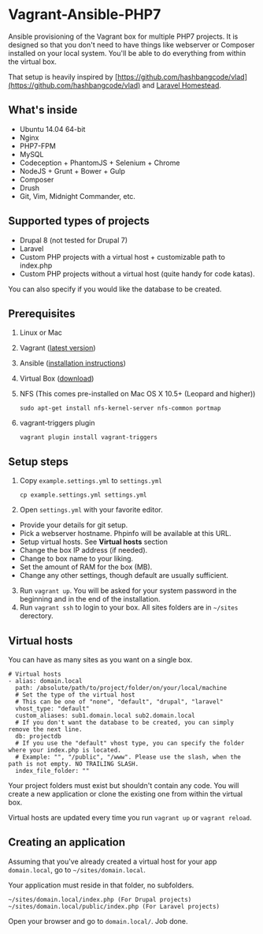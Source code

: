 # Vagrant-Ansible-PHP7 #

Ansible provisioning of the Vagrant box for multiple PHP7 projects. It is designed so that you don't need to have things like webserver or Composer installed on your local system. You'll be able to do everything from within the virtual box.

That setup is heavily inspired by [https://github.com/hashbangcode/vlad](https://github.com/hashbangcode/vlad) and [Laravel Homestead](http://laravel.com/docs/4.2/homestead).

## What's inside ##

* Ubuntu 14.04 64-bit
* Nginx
* PHP7-FPM
* MySQL
* Codeception + PhantomJS + Selenium + Chrome
* NodeJS + Grunt + Bower + Gulp
* Composer
* Drush
* Git, Vim, Midnight Commander, etc.

## Supported types of projects ##

* Drupal 8 (not tested for Drupal 7)
* Laravel
* Custom PHP projects with a virtual host + customizable path to index.php
* Custom PHP projects without a virtual host (quite handy for code katas).

You can also specify if you would like the database to be created.

## Prerequisites ##

1. Linux or Mac
2. Vagrant ([latest version](https://www.vagrantup.com/downloads.html))
3. Ansible ([installation instructions](http://docs.ansible.com/intro_installation.html))
4. Virtual Box ([download](https://www.virtualbox.org/wiki/Downloads))
5. NFS (This comes pre-installed on Mac OS X 10.5+ (Leopard and higher))

    `sudo apt-get install nfs-kernel-server nfs-common portmap`

6. vagrant-triggers plugin

    `vagrant plugin install vagrant-triggers`

## Setup steps ##

1. Copy `example.settings.yml` to `settings.yml`

    `cp example.settings.yml settings.yml`

2. Open `settings.yml` with your favorite editor.

  * Provide your details for git setup.
  * Pick a webserver hostname. Phpinfo will be available at this URL.
  * Setup virtual hosts. See **Virtual hosts** section
  * Change the box IP address (if needed).
  * Change to box name to your liking.
  * Set the amount of RAM for the box (MB).
  * Change any other settings, though default are usually sufficient.

3. Run `vagrant up`. You will be asked for your system password in the beginning and in the end of the installation.
4. Run `vagrant ssh` to login to your box. All sites folders are in `~/sites` derectory.

## Virtual hosts ##

You can have as many sites as you want on a single box.

    # Virtual hosts
    - alias: domain.local
      path: /absolute/path/to/project/folder/on/your/local/machine
      # Set the type of the virtual host
      # This can be one of "none", "default", "drupal", "laravel"
      vhost_type: "default"
      custom_aliases: sub1.domain.local sub2.domain.local
      # If you don't want the database to be created, you can simply remove the next line.
      db: projectdb
      # If you use the "default" vhost type, you can specify the folder where your index.php is located.
      # Example: "", "/public", "/www". Please use the slash, when the path is not empty. NO TRAILING SLASH.
      index_file_folder: ""

Your project folders must exist but shouldn't contain any code. You will create a new application or clone the existing one from within the virtual box.

Virtual hosts are updated every time you run `vagrant up` or `vagrant reload`.

## Creating an application ##

Assuming that you've already created a virtual host for your app `domain.local`, go to `~/sites/domain.local`.

Your application must reside in that folder, no subfolders.

    ~/sites/domain.local/index.php (For Drupal projects)
    ~/sites/domain.local/public/index.php (For Laravel projects)

Open your browser and go to `domain.local/`. Job done.